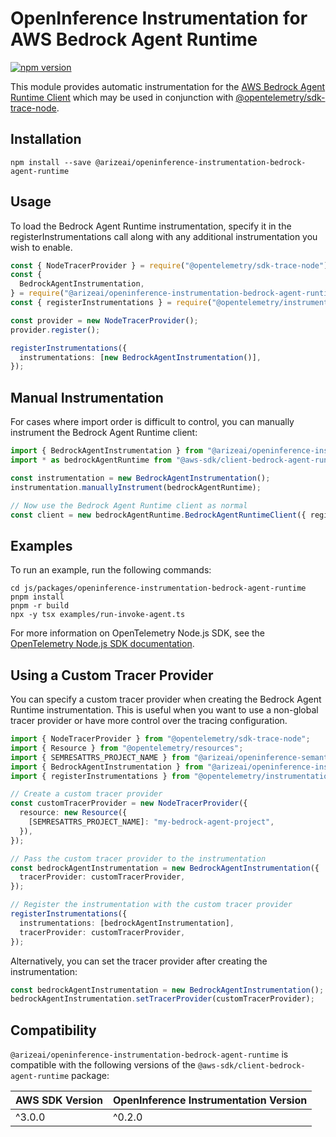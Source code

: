 # OpenInference Instrumentation for AWS Bedrock Agent Runtime

[![npm version](https://badge.fury.io/js/@arizeai%2Fopeninference-instrumentation-bedrock-agent-runtime.svg)](https://badge.fury.io/js/@arizeai%2Fopeninference-instrumentation-bedrock-agent-runtime)

This module provides automatic instrumentation for the [AWS Bedrock Agent Runtime Client](https://docs.aws.amazon.com/AWSJavaScriptSDK/v3/latest/client/bedrock-agent-runtime/) which may be used in conjunction with [@opentelemetry/sdk-trace-node](https://github.com/open-telemetry/opentelemetry-js/tree/main/packages/opentelemetry-sdk-trace-node).

## Installation

```shell
npm install --save @arizeai/openinference-instrumentation-bedrock-agent-runtime
```

## Usage

To load the Bedrock Agent Runtime instrumentation, specify it in the registerInstrumentations call along with any additional instrumentation you wish to enable.

```typescript
const { NodeTracerProvider } = require("@opentelemetry/sdk-trace-node");
const {
  BedrockAgentInstrumentation,
} = require("@arizeai/openinference-instrumentation-bedrock-agent-runtime");
const { registerInstrumentations } = require("@opentelemetry/instrumentation");

const provider = new NodeTracerProvider();
provider.register();

registerInstrumentations({
  instrumentations: [new BedrockAgentInstrumentation()],
});
```

## Manual Instrumentation

For cases where import order is difficult to control, you can manually instrument the Bedrock Agent Runtime client:

```typescript
import { BedrockAgentInstrumentation } from "@arizeai/openinference-instrumentation-bedrock-agent-runtime";
import * as bedrockAgentRuntime from "@aws-sdk/client-bedrock-agent-runtime";

const instrumentation = new BedrockAgentInstrumentation();
instrumentation.manuallyInstrument(bedrockAgentRuntime);

// Now use the Bedrock Agent Runtime client as normal
const client = new bedrockAgentRuntime.BedrockAgentRuntimeClient({ region: "us-east-1" });
```

## Examples

To run an example, run the following commands:

```shell
cd js/packages/openinference-instrumentation-bedrock-agent-runtime
pnpm install
pnpm -r build
npx -y tsx examples/run-invoke-agent.ts
```

For more information on OpenTelemetry Node.js SDK, see the [OpenTelemetry Node.js SDK documentation](https://opentelemetry.io/docs/instrumentation/js/getting-started/nodejs/).

## Using a Custom Tracer Provider

You can specify a custom tracer provider when creating the Bedrock Agent Runtime instrumentation. This is useful when you want to use a non-global tracer provider or have more control over the tracing configuration.

```typescript
import { NodeTracerProvider } from "@opentelemetry/sdk-trace-node";
import { Resource } from "@opentelemetry/resources";
import { SEMRESATTRS_PROJECT_NAME } from "@arizeai/openinference-semantic-conventions";
import { BedrockAgentInstrumentation } from "@arizeai/openinference-instrumentation-bedrock-agent-runtime";
import { registerInstrumentations } from "@opentelemetry/instrumentation";

// Create a custom tracer provider
const customTracerProvider = new NodeTracerProvider({
  resource: new Resource({
    [SEMRESATTRS_PROJECT_NAME]: "my-bedrock-agent-project",
  }),
});

// Pass the custom tracer provider to the instrumentation
const bedrockAgentInstrumentation = new BedrockAgentInstrumentation({
  tracerProvider: customTracerProvider,
});

// Register the instrumentation with the custom tracer provider
registerInstrumentations({
  instrumentations: [bedrockAgentInstrumentation],
  tracerProvider: customTracerProvider,
});
```

Alternatively, you can set the tracer provider after creating the instrumentation:

```typescript
const bedrockAgentInstrumentation = new BedrockAgentInstrumentation();
bedrockAgentInstrumentation.setTracerProvider(customTracerProvider);
```

## Compatibility

`@arizeai/openinference-instrumentation-bedrock-agent-runtime` is compatible with the following versions of the `@aws-sdk/client-bedrock-agent-runtime` package:

| AWS SDK Version | OpenInference Instrumentation Version |
| --------------- | ------------------------------------- |
| ^3.0.0          | ^0.2.0                                |
